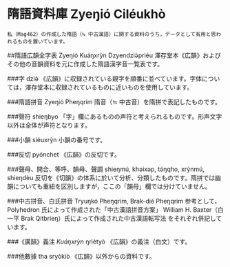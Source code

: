 # 隋語資料庫 Zyeŋió Ciléukhò
	私（Mag462）の作成した隋語（≒ 中古漢語）に関する資料のうち，データとして有用と思われるものを置いています。
        
##隋語広韻全字表 Zyeŋió Kuáŋxrỳn Dzyendziə̀priéu
	澤存堂本《広韻》およびその他の音韻資料を元に作成した隋語漢字音一覧表です。
        
###字 dziə̀
	《広韻》に収録されている親字を順番に並べています。字体については，澤存堂本に収録されているものに近いものを使用しています。
        
###隋語拼音 Zyeŋió Pheŋqrim
	隋音（≒ 中古音）を隋拼で表記したものです。
        
###聲符 shieŋbyo
	「字」欄にあるものの声符と考えられるものです。形声文字以外は全体が声符となります。
        
###小韻 siéuxrỳn
	小韻の番号です。
        
###反切 pyónchet
	《広韻》の反切です。
        
###聲母、開合、等呼、韻母、聲調 shieŋmú, khəixəp, tə́ŋqho, xrỳnmú, shieŋdèu
	反切を《切韻》の体系に於いて分析、分類したものです。隋拼では幽韻についても重紐を区別しますが，ここの「韻母」欄では分けていません。
        
###中古拼音、白氏拼音 Tryuŋkó Pheŋqrim, Brak-dié Pheŋqrim
	参考として，
		Polyhedron 氏によって作成された「中古漢語拼音方案」
		William H. Baxter（白一平 Brak Qitbrieŋ）氏によって作成された中古漢語転写法
	をそれぞれ併記しています。
        
###《廣韻》義注 _Kuáŋxrỳn_ ŋriètyò
	《広韻》の義注（白文）です。
        
###他數據 tha sryòkiò
	《広韻》以外からの資料です。
